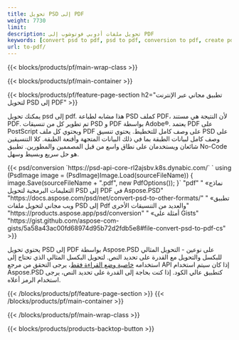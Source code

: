 ```yaml
---
title: تحويل PSD إلى PDF
weight: 7730
limit: 
description: تحويل ملفات أدوبي فوتوشوب إلى PDF
keywords: [convert psd to pdf, psd to pdf, conversion to pdf, create pdf from psd, print psd as pdf]
url: to-pdf/
---
```


{{< blocks/products/pf/main-wrap-class >}}

{{< blocks/products/pf/main-container >}}

{{< blocks/products/pf/feature-page-section h2="تطبيق مجاني عبر الإنترنت لتحويل PSD إلى PDF" >}}
<p>يمكنك تحويل psd إلى pdf. هذا مشابه لطباعة PSD كملف PDF، لأن النتيجة هي مستند PDF. تم تطوير كل من تنسيقات PSD و PDF بواسطة Adobe®. يعتمد PDF على PostScript ويحتوي كل ملف PDF على وصف كامل للتخطيط. يحتوي تنسيق PSD على وصف كامل لبيانات الطبقة بما في ذلك البيانات المتجهة وأقنعة الطبقة. كلا التنسيقين شائعان ويستخدمان على نطاق واسع من قبل المصممين والمطورين. تطبيق No-Code هو حل سريع وبسيط وسهل.</p>
{{< psd/conversion `https://psd-api-core-rl2ajsbv.k8s.dynabic.com/` 
`    using (PsdImage image = (PsdImage)Image.Load(sourceFileName))
    {
        image.Save(sourceFileName + ".pdf", new PdfOptions());
    }` 
	"pdf" "
«نماذج التعليمات البرمجية لتحويل PSD إلى PDF في Aspose.PSD"  "https://docs.aspose.com/psd/net/convert-psd-to-other-formats/" "
«تطبيق ويب مجاني لتحويل ملفات PSD إلى Pdf والعديد من التنسيقات الأخرى" "https://products.aspose.app/psd/conversion" "
«أمثلة على Gists" "https://gist.github.com/aspose-com-gists/5a58a43ac00fd68974d95b72d2fdb5e8#file-convert-psd-to-pdf-cs" >}}
<p>يحتوي تحويل PSD إلى PDF بواسطة Aspose.PSD على نوعين - التحويل المثالي للبكسل والتحويل مع القدرة على تحديد النص. لتحويل البكسل المثالي الذي تحتاج إلى استخدامه <a href="https://reference.aspose.com/psd/net/aspose.psd.imageloadoptions/psdloadoptions/readonlymode/">خاصية وضع القراءة فقط</a>، يرجى التحقق من مرجع API إذا كان سيتم استخدام Aspose.PSD كتطبيق عالي الكود. إذا كنت بحاجة إلى القدرة على تحديد النص، يرجى استخدام الرمز أعلاه.</p>
{{< /blocks/products/pf/feature-page-section >}}
{{< /blocks/products/pf/main-container >}}


{{< /blocks/products/pf/main-wrap-class >}}

{{< blocks/products/products-backtop-button >}}
